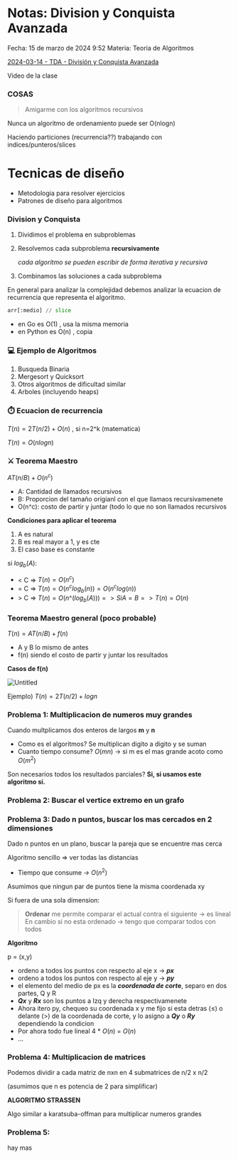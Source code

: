 # Notas: Division y Conquista Avanzada

Fecha: 15 de marzo de 2024 9:52
Materia: Teoria de Algoritmos

[2024-03-14 - TDA - División y Conquista Avanzada](https://www.youtube.com/watch?v=22h0kOTKZ0c&list=PLLfC2vEod54Iwg2t684y_fRoBVavY1HjR&index=3&t=8s&ab_channel=AlgoritmosFiubaCursoBuchwald)

Video de la clase

### COSAS

> Amigarme con los algoritmos recursivos
> 

Nunca un algoritmo de ordenamiento puede ser O(nlogn)

Haciendo particiones (recurrencia??) trabajando con indices/punteros/slices 

# Tecnicas de diseño

- Metodologia para resolver ejercicios
- Patrones de diseño para algoritmos

### Division y Conquista

1. Dividimos el problema en subproblemas
2. Resolvemos cada subproblema **recursivamente**
    
    *cada algoritmo se pueden escribir de forma iterativa y recursiva*
    
3. Combinamos las soluciones a cada subproblema

En general para analizar la complejidad debemos analizar la ecuacion de recurrencia que representa el algoritmo. 

```python
arr[:medio] // slice
```

- en Go es O(1) , usa la misma memoria
- en Python es O(n) , copia

### 💻 Ejemplo de Algoritmos

1. Busqueda Binaria
2. Mergesort y Quicksort
3. Otros algoritmos de dificultad similar
4. Arboles (incluyendo heaps)

### **⏱️ Ecuacion de recurrencia**

$T(n) = 2T(n/2) + O(n)$ , si n=2^k (matematica)

$T(n) = O(n log n)$

### ⚔️ Teorema Maestro

$AT(n/B) + O(n^c)$

- A: Cantidad de llamados recursivos
- B: Proporcion del tamaño origianl con el que llamaos recursivamenete
- O(n^c): costo de partir y juntar (todo lo que no son llamados recursivos

**Condiciones para aplicar el teorema**

1. A es natural
2. B es real mayor a 1, y es cte
3. El caso base es constante

si $log_b(A)$:

- $<$ C   ⇒   $T(n) = O(n^c)$
- $=$ C   ⇒   $T(n) = O(n^c log_b(n)) = O(n^clog(n))$
- $>$ C   ⇒   $T(n) = O(n$^$(log_b(A)) ) => Si A = B => T(n) = O(n)$

### Teorema Maestro general (poco probable)

$T(n) = AT(n/B) + f(n)$

- A y B lo mismo de antes
- f(n) siendo el costo de partir y juntar los resultados

**Casos de f(n)**

![Untitled](Clase%20Division%20y%20Conquista%20Avanzada%202a6cb7d29e76454dbe39b0dc515aee36/Untitled.png)

Ejemplo) $T(n) = 2T(n/2) + log n$

### Problema 1: Multiplicacion de numeros muy grandes

Cuando multplicamos dos enteros de largos **m** y **n**

- Como es el algoritmos? Se multiplican digito a digito y se suman
- Cuanto tiempo consume? $O(mn)$ → si m es el mas grande acoto como $O(m^2)$

Son necesarios todos los resultados parciales? **Si, si usamos este algoritmo si.**

### Problema 2: Buscar el vertice extremo en un grafo

### Problema 3: Dado n puntos, buscar los mas cercados en 2 dimensiones

Dado n puntos en un plano, buscar la pareja que se encuentre mas cerca

Algoritmo sencillo ⇒ ver todas las distancias

- Tiempo que consume → $O(n^2)$

Asumimos que ningun par de puntos tiene la misma coordenada xy

Si fuera de una sola dimension: 

> **Ordenar** me permite comparar el actual contra el siguiente → es lineal
En cambio si no esta ordenado → tengo que comparar todos con todos
> 

**Algoritmo**

p = (x,y)

- ordeno a todos los puntos con respecto al eje x → ***px***
- ordeno a todos los puntos con respecto al eje y → ***py***
- el elemento del medio de px es la ***coordenada de cort*e**, separo en dos partes, Q y R
- ***Qx*** y ***Rx*** son los puntos a Izq y derecha respectivamenete
- Ahora itero py, chequeo su coordenada x y me fijo si esta detras (≤) o delante (>) de la coordenada de corte, y lo asigno a ***Qy*** o ***Ry*** dependiendo la condicion
- Por ahora todo fue lineal 4 * $O(n)$ =  $O(n)$
- …

### Problema 4: Multiplicacion de matrices

Podemos dividir a cada matriz de nxn en 4 submatrices de n/2 x n/2 

(asumimos que n es potencia de 2 para simplificar)

**ALGORITMO STRASSEN**

Algo similar a karatsuba-offman para multiplicar numeros grandes

### Problema 5:

hay mas
